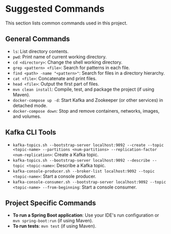 # Suggested Commands

This section lists common commands used in this project.

## General Commands
- `ls`: List directory contents.
- `pwd`: Print name of current working directory.
- `cd <directory>`: Change the shell working directory.
- `grep <pattern> <file>`: Search for patterns in each file.
- `find <path> -name "<pattern>"`: Search for files in a directory hierarchy.
- `cat <file>`: Concatenate and print files.
- `head <file>`: Output the first part of files.
- `mvn clean install`: Compile, test, and package the project (if using Maven).
- `docker-compose up -d`: Start Kafka and Zookeeper (or other services) in detached mode.
- `docker-compose down`: Stop and remove containers, networks, images, and volumes.

## Kafka CLI Tools
- `kafka-topics.sh --bootstrap-server localhost:9092 --create --topic <topic-name> --partitions <num-partitions> --replication-factor <num-replication>`: Create a Kafka topic.
- `kafka-topics.sh --bootstrap-server localhost:9092 --describe --topic <topic-name>`: Describe a Kafka topic.
- `kafka-console-producer.sh --broker-list localhost:9092 --topic <topic-name>`: Start a console producer.
- `kafka-console-consumer.sh --bootstrap-server localhost:9092 --topic <topic-name> --from-beginning`: Start a console consumer.

## Project Specific Commands
- **To run a Spring Boot application**: Use your IDE's run configuration or `mvn spring-boot:run` (if using Maven).
- **To run tests**: `mvn test` (if using Maven).
